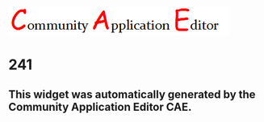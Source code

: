 ![CAE](https://github.com/PhilCAEOrg/frontendComponent-241/blob/gh-pages/img/logo.png)  

241
===================


This widget was automatically generated by the Community Application Editor CAE.  
---------------
